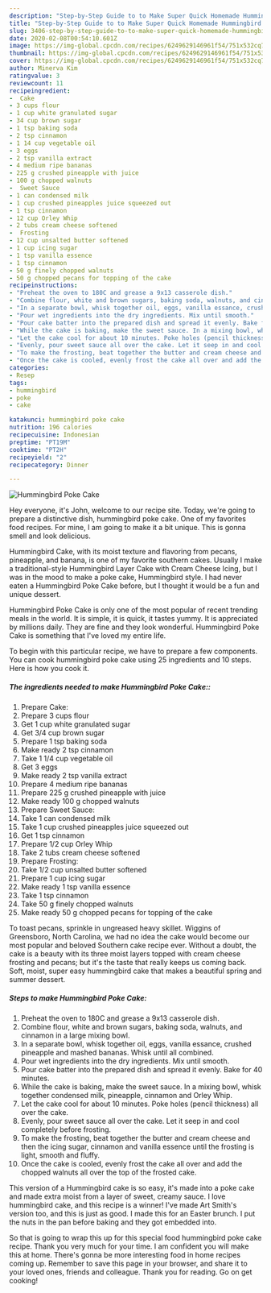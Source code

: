 ```yaml
---
description: "Step-by-Step Guide to to Make Super Quick Homemade Hummingbird Poke Cake"
title: "Step-by-Step Guide to to Make Super Quick Homemade Hummingbird Poke Cake"
slug: 3406-step-by-step-guide-to-to-make-super-quick-homemade-hummingbird-poke-cake
date: 2020-02-08T00:54:10.601Z
image: https://img-global.cpcdn.com/recipes/6249629146961f54/751x532cq70/hummingbird-poke-cake-recipe-main-photo.jpg
thumbnail: https://img-global.cpcdn.com/recipes/6249629146961f54/751x532cq70/hummingbird-poke-cake-recipe-main-photo.jpg
cover: https://img-global.cpcdn.com/recipes/6249629146961f54/751x532cq70/hummingbird-poke-cake-recipe-main-photo.jpg
author: Minerva Kim
ratingvalue: 3
reviewcount: 11
recipeingredient:
-  Cake
- 3 cups flour
- 1 cup white granulated sugar
- 34 cup brown sugar
- 1 tsp baking soda
- 2 tsp cinnamon
- 1 14 cup vegetable oil
- 3 eggs
- 2 tsp vanilla extract
- 4 medium ripe bananas
- 225 g crushed pineapple with juice
- 100 g chopped walnuts
-  Sweet Sauce
- 1 can condensed milk
- 1 cup crushed pineapples juice squeezed out
- 1 tsp cinnamon
- 12 cup Orley Whip
- 2 tubs cream cheese softened
-  Frosting
- 12 cup unsalted butter softened
- 1 cup icing sugar
- 1 tsp vanilla essence
- 1 tsp cinnamon
- 50 g finely chopped walnuts
- 50 g chopped pecans for topping of the cake
recipeinstructions:
- "Preheat the oven to 180C and grease a 9x13 casserole dish."
- "Combine flour, white and brown sugars, baking soda, walnuts, and cinnamon in a large mixing bowl."
- "In a separate bowl, whisk together oil, eggs, vanilla essance, crushed pineapple and mashed bananas. Whisk until all combined."
- "Pour wet ingredients into the dry ingredients. Mix until smooth."
- "Pour cake batter into the prepared dish and spread it evenly. Bake for 40 minutes."
- "While the cake is baking, make the sweet sauce. In a mixing bowl, whisk together condensed milk, pineapple, cinnamon and Orley Whip."
- "Let the cake cool for about 10 minutes. Poke holes (pencil thickness) all over the cake."
- "Evenly, pour sweet sauce all over the cake. Let it seep in and cool completely before frosting."
- "To make the frosting, beat together the butter and cream cheese and then the icing sugar, cinnamon and vanilla essence until the frosting is light, smooth and fluffy."
- "Once the cake is cooled, evenly frost the cake all over and add the chopped walnuts all over the top of the frosted cake."
categories:
- Resep
tags:
- hummingbird
- poke
- cake

katakunci: hummingbird poke cake
nutrition: 196 calories
recipecuisine: Indonesian
preptime: "PT19M"
cooktime: "PT2H"
recipeyield: "2"
recipecategory: Dinner

---
```



![Hummingbird Poke Cake](https://img-global.cpcdn.com/recipes/6249629146961f54/751x532cq70/hummingbird-poke-cake-recipe-main-photo.jpg)

Hey everyone, it's John, welcome to our recipe site. Today, we're going to prepare a distinctive dish, hummingbird poke cake. One of my favorites food recipes. For mine, I am going to make it a bit unique. This is gonna smell and look delicious.

Hummingbird Cake, with its moist texture and flavoring from pecans, pineapple, and banana, is one of my favorite southern cakes. Usually I make a traditional-style Hummingbird Layer Cake with Cream Cheese Icing, but I was in the mood to make a poke cake, Hummingbird style. I had never eaten a Hummingbird Poke Cake before, but I thought it would be a fun and unique dessert.

Hummingbird Poke Cake is only one of the most popular of recent trending meals in the world. It is simple, it is quick, it tastes yummy. It is appreciated by millions daily. They are fine and they look wonderful. Hummingbird Poke Cake is something that I've loved my entire life.


To begin with this particular recipe, we have to prepare a few components. You can cook hummingbird poke cake using 25 ingredients and 10 steps. Here is how you cook it.

##### The ingredients needed to make Hummingbird Poke Cake::

1. Prepare  Cake:
1. Prepare 3 cups flour
1. Get 1 cup white granulated sugar
1. Get 3/4 cup brown sugar
1. Prepare 1 tsp baking soda
1. Make ready 2 tsp cinnamon
1. Take 1 1/4 cup vegetable oil
1. Get 3 eggs
1. Make ready 2 tsp vanilla extract
1. Prepare 4 medium ripe bananas
1. Prepare 225 g crushed pineapple with juice
1. Make ready 100 g chopped walnuts
1. Prepare  Sweet Sauce:
1. Take 1 can condensed milk
1. Take 1 cup crushed pineapples juice squeezed out
1. Get 1 tsp cinnamon
1. Prepare 1/2 cup Orley Whip
1. Take 2 tubs cream cheese softened
1. Prepare  Frosting:
1. Take 1/2 cup unsalted butter softened
1. Prepare 1 cup icing sugar
1. Make ready 1 tsp vanilla essence
1. Take 1 tsp cinnamon
1. Take 50 g finely chopped walnuts
1. Make ready 50 g chopped pecans for topping of the cake


To toast pecans, sprinkle in ungreased heavy skillet. Wiggins of Greensboro, North Carolina, we had no idea the cake would become our most popular and beloved Southern cake recipe ever. Without a doubt, the cake is a beauty with its three moist layers topped with cream cheese frosting and pecans; but it&#39;s the taste that really keeps us coming back. Soft, moist, super easy hummingbird cake that makes a beautiful spring and summer dessert. 

##### Steps to make Hummingbird Poke Cake:

1. Preheat the oven to 180C and grease a 9x13 casserole dish.
1. Combine flour, white and brown sugars, baking soda, walnuts, and cinnamon in a large mixing bowl.
1. In a separate bowl, whisk together oil, eggs, vanilla essance, crushed pineapple and mashed bananas. Whisk until all combined.
1. Pour wet ingredients into the dry ingredients. Mix until smooth.
1. Pour cake batter into the prepared dish and spread it evenly. Bake for 40 minutes.
1. While the cake is baking, make the sweet sauce. In a mixing bowl, whisk together condensed milk, pineapple, cinnamon and Orley Whip.
1. Let the cake cool for about 10 minutes. Poke holes (pencil thickness) all over the cake.
1. Evenly, pour sweet sauce all over the cake. Let it seep in and cool completely before frosting.
1. To make the frosting, beat together the butter and cream cheese and then the icing sugar, cinnamon and vanilla essence until the frosting is light, smooth and fluffy.
1. Once the cake is cooled, evenly frost the cake all over and add the chopped walnuts all over the top of the frosted cake.


This version of a Hummingbird cake is so easy, it&#39;s made into a poke cake and made extra moist from a layer of sweet, creamy sauce. I love hummingbird cake, and this recipe is a winner! I&#39;ve made Art Smith&#39;s version too, and this is just as good. I made this for an Easter brunch. I put the nuts in the pan before baking and they got embedded into. 

So that is going to wrap this up for this special food hummingbird poke cake recipe. Thank you very much for your time. I am confident you will make this at home. There's gonna be more interesting food in home recipes coming up. Remember to save this page in your browser, and share it to your loved ones, friends and colleague. Thank you for reading. Go on get cooking!
